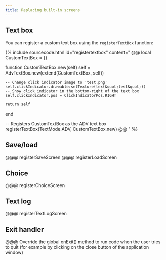 ```yaml
---
title: Replacing built-in screens
---
```


## Text box

You can register a custom text box using the `registerTextBox` function:

{% include sourcecode.html id="registertextbox" content="
@@
local CustomTextBox = {}

function CustomTextBox.new(self)
    self = AdvTextBox.new(extend(CustomTextBox, self))
    
    -- Change click indicator image to 'test.png'
    self.clickIndicator.drawable:setTexture(tex(&quot;test&quot;))
    -- Show click indicator in the bottom-right of the text box
    self.clickIndicator.pos = ClickIndicatorPos.RIGHT
    
    return self
end

-- Registers CustomTextBox as the ADV text box
registerTextBox(TextMode.ADV, CustomTextBox.new)
@@
" %}

## Save/load

@@@ registerSaveScreen
@@@ registerLoadScreen

## Choice

@@@ registerChoiceScreen

## Text log

@@@ registerTextLogScreen

## Exit handler

@@@ Override the global onExit() method to run code when the user tries to quit (for example by clicking on the close button of the application window)

